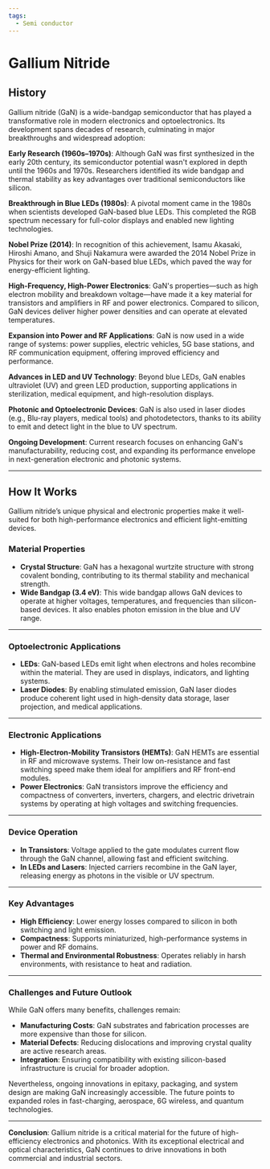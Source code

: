 ```yaml
---
tags:
  - Semi conductor
---
```


<head>
    <meta charset="UTF-8">
    <meta name="viewport" content="width=device-width, initial-scale=1.0">
    <meta name="description" content="Welcome to ac-electricity! Here you will learn more about electricity, the different components used to make an electrical circuit as well as their features and use cases.">
    <meta name="keywords" content="alexis carbillet, carbillet, electricity, capacitors, conductors, diodes, electronic, energy source, hardware, home appliances, inductors, insulators, resistors, semi-conductors">
    <meta name="author" content="Alexis Carbillet ">
</head>

# Gallium Nitride

## History

Gallium nitride (GaN) is a wide-bandgap semiconductor that has played a transformative role in modern electronics and optoelectronics. Its development spans decades of research, culminating in major breakthroughs and widespread adoption:

**Early Research (1960s–1970s)**: Although GaN was first synthesized in the early 20th century, its semiconductor potential wasn't explored in depth until the 1960s and 1970s. Researchers identified its wide bandgap and thermal stability as key advantages over traditional semiconductors like silicon.

**Breakthrough in Blue LEDs (1980s)**: A pivotal moment came in the 1980s when scientists developed GaN-based blue LEDs. This completed the RGB spectrum necessary for full-color displays and enabled new lighting technologies.

**Nobel Prize (2014)**: In recognition of this achievement, Isamu Akasaki, Hiroshi Amano, and Shuji Nakamura were awarded the 2014 Nobel Prize in Physics for their work on GaN-based blue LEDs, which paved the way for energy-efficient lighting.

**High-Frequency, High-Power Electronics**: GaN's properties—such as high electron mobility and breakdown voltage—have made it a key material for transistors and amplifiers in RF and power electronics. Compared to silicon, GaN devices deliver higher power densities and can operate at elevated temperatures.

**Expansion into Power and RF Applications**: GaN is now used in a wide range of systems: power supplies, electric vehicles, 5G base stations, and RF communication equipment, offering improved efficiency and performance.

**Advances in LED and UV Technology**: Beyond blue LEDs, GaN enables ultraviolet (UV) and green LED production, supporting applications in sterilization, medical equipment, and high-resolution displays.

**Photonic and Optoelectronic Devices**: GaN is also used in laser diodes (e.g., Blu-ray players, medical tools) and photodetectors, thanks to its ability to emit and detect light in the blue to UV spectrum.

**Ongoing Development**: Current research focuses on enhancing GaN's manufacturability, reducing cost, and expanding its performance envelope in next-generation electronic and photonic systems.

---

## How It Works

Gallium nitride’s unique physical and electronic properties make it well-suited for both high-performance electronics and efficient light-emitting devices.

### Material Properties

* **Crystal Structure**: GaN has a hexagonal wurtzite structure with strong covalent bonding, contributing to its thermal stability and mechanical strength.
* **Wide Bandgap (3.4 eV)**: This wide bandgap allows GaN devices to operate at higher voltages, temperatures, and frequencies than silicon-based devices. It also enables photon emission in the blue and UV range.

---

### Optoelectronic Applications

* **LEDs**: GaN-based LEDs emit light when electrons and holes recombine within the material. They are used in displays, indicators, and lighting systems.
* **Laser Diodes**: By enabling stimulated emission, GaN laser diodes produce coherent light used in high-density data storage, laser projection, and medical applications.

---

### Electronic Applications

* **High-Electron-Mobility Transistors (HEMTs)**: GaN HEMTs are essential in RF and microwave systems. Their low on-resistance and fast switching speed make them ideal for amplifiers and RF front-end modules.
* **Power Electronics**: GaN transistors improve the efficiency and compactness of converters, inverters, chargers, and electric drivetrain systems by operating at high voltages and switching frequencies.

---

### Device Operation

* **In Transistors**: Voltage applied to the gate modulates current flow through the GaN channel, allowing fast and efficient switching.
* **In LEDs and Lasers**: Injected carriers recombine in the GaN layer, releasing energy as photons in the visible or UV spectrum.

---

### Key Advantages

* **High Efficiency**: Lower energy losses compared to silicon in both switching and light emission.
* **Compactness**: Supports miniaturized, high-performance systems in power and RF domains.
* **Thermal and Environmental Robustness**: Operates reliably in harsh environments, with resistance to heat and radiation.

---

### Challenges and Future Outlook

While GaN offers many benefits, challenges remain:

* **Manufacturing Costs**: GaN substrates and fabrication processes are more expensive than those for silicon.
* **Material Defects**: Reducing dislocations and improving crystal quality are active research areas.
* **Integration**: Ensuring compatibility with existing silicon-based infrastructure is crucial for broader adoption.

Nevertheless, ongoing innovations in epitaxy, packaging, and system design are making GaN increasingly accessible. The future points to expanded roles in fast-charging, aerospace, 6G wireless, and quantum technologies.

---

**Conclusion**:
Gallium nitride is a critical material for the future of high-efficiency electronics and photonics. With its exceptional electrical and optical characteristics, GaN continues to drive innovations in both commercial and industrial sectors.
